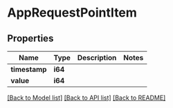 # AppRequestPointItem

## Properties

Name | Type | Description | Notes
------------ | ------------- | ------------- | -------------
**timestamp** | **i64** |  | 
**value** | **i64** |  | 

[[Back to Model list]](../README.md#documentation-for-models) [[Back to API list]](../README.md#documentation-for-api-endpoints) [[Back to README]](../README.md)


